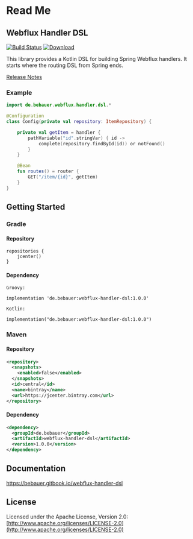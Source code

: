 # Read Me

## Webflux Handler DSL

[![Build Status](https://travis-ci.org/bebauer/webflux-handler-dsl.svg?branch=master)](https://travis-ci.org/bebauer/webflux-handler-dsl)
[ ![Download](https://api.bintray.com/packages/bebauer/maven/webflux-handler-dsl/images/download.svg) ](https://bintray.com/bebauer/maven/webflux-handler-dsl/_latestVersion)

This library provides a Kotlin DSL for building Spring Webflux handlers. It starts
where the routing DSL from Spring ends.

[Release Notes](docs/releaseNotes.md)

### Example

```kotlin
import de.bebauer.webflux.handler.dsl.*

@Configuration
class Config(private val repository: ItemRepository) {

    private val getItem = handler {
        pathVariable("id".stringVar) { id ->
            complete(repository.findById(id)) or notFound()
        }
    }

    @Bean
    fun routes() = router {
        GET("/item/{id}", getItem)
    }
}
```

## Getting Started

### Gradle

#### Repository

```text
repositories {
    jcenter()
}
```

#### Dependency

```text
Groovy:

implementation 'de.bebauer:webflux-handler-dsl:1.0.0'

Kotlin:

implementation("de.bebauer:webflux-handler-dsl:1.0.0")
```

### Maven

#### Repository

```xml
<repository>
  <snapshots>
    <enabled>false</enabled>
  </snapshots>
  <id>central</id>
  <name>bintray</name>
  <url>https://jcenter.bintray.com</url>
</repository>
```

#### Dependency

```xml
<dependency>
  <groupId>de.bebauer</groupId>
  <artifactId>webflux-handler-dsl</artifactId>
  <version>1.0.0</version>
</dependency>
```

## Documentation

https://bebauer.gitbook.io/webflux-handler-dsl

## License

Licensed under the Apache License, Version 2.0: [http://www.apache.org/licenses/LICENSE-2.0](http://www.apache.org/licenses/LICENSE-2.0)

